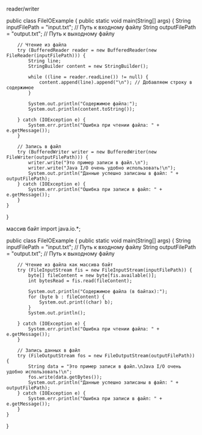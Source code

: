 reader/writer 

public class FileIOExample {
    public static void main(String[] args) {
        String inputFilePath = "input.txt";  // Путь к входному файлу
        String outputFilePath = "output.txt"; // Путь к выходному файлу

        // Чтение из файла
        try (BufferedReader reader = new BufferedReader(new FileReader(inputFilePath))) {
            String line;
            StringBuilder content = new StringBuilder();

            while ((line = reader.readLine()) != null) {
                content.append(line).append("\n"); // Добавляем строку в содержимое
            }

            System.out.println("Содержимое файла:");
            System.out.println(content.toString());

        } catch (IOException e) {
            System.err.println("Ошибка при чтении файла: " + e.getMessage());
        }

        // Запись в файл
        try (BufferedWriter writer = new BufferedWriter(new FileWriter(outputFilePath))) {
            writer.write("Это пример записи в файл.\n");
            writer.write("Java I/O очень удобно использовать!\n");
            System.out.println("Данные успешно записаны в файл: " + outputFilePath);
        } catch (IOException e) {
            System.err.println("Ошибка при записи в файл: " + e.getMessage());
        }
    }
}

массив байт
import java.io.*;

public class FileIOExample {
    public static void main(String[] args) {
        String inputFilePath = "input.txt";  // Путь к входному файлу
        String outputFilePath = "output.txt"; // Путь к выходному файлу

        // Чтение из файла как массива байт
        try (FileInputStream fis = new FileInputStream(inputFilePath)) {
            byte[] fileContent = new byte[fis.available()];
            int bytesRead = fis.read(fileContent);

            System.out.println("Содержимое файла (в байтах):");
            for (byte b : fileContent) {
                System.out.print((char) b);
            }
            System.out.println();

        } catch (IOException e) {
            System.err.println("Ошибка при чтении файла: " + e.getMessage());
        }

        // Запись данных в файл
        try (FileOutputStream fos = new FileOutputStream(outputFilePath)) {
            String data = "Это пример записи в файл.\nJava I/O очень удобно использовать!\n";
            fos.write(data.getBytes());
            System.out.println("Данные успешно записаны в файл: " + outputFilePath);
        } catch (IOException e) {
            System.err.println("Ошибка при записи в файл: " + e.getMessage());
        }
    }
}